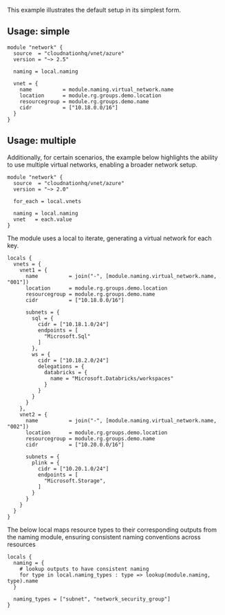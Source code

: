 This example illustrates the default setup in its simplest form.

## Usage: simple

```hcl
module "network" {
  source  = "cloudnationhq/vnet/azure"
  version = "~> 2.5"

  naming = local.naming

  vnet = {
    name          = module.naming.virtual_network.name
    location      = module.rg.groups.demo.location
    resourcegroup = module.rg.groups.demo.name
    cidr          = ["10.18.0.0/16"]
  }
}
```

## Usage: multiple

Additionally, for certain scenarios, the example below highlights the ability to use multiple virtual networks, enabling a broader network setup.

```hcl
module "network" {
  source  = "cloudnationhq/vnet/azure"
  version = "~> 2.0"

  for_each = local.vnets

  naming = local.naming
  vnet   = each.value
}
```

The module uses a local to iterate, generating a virtual network for each key.

```hcl
locals {
  vnets = {
    vnet1 = {
      name          = join("-", [module.naming.virtual_network.name, "001"])
      location      = module.rg.groups.demo.location
      resourcegroup = module.rg.groups.demo.name
      cidr          = ["10.18.0.0/16"]

      subnets = {
        sql = {
          cidr = ["10.18.1.0/24"]
          endpoints = [
            "Microsoft.Sql"
          ]
        },
        ws = {
          cidr = ["10.18.2.0/24"]
          delegations = {
            databricks = {
              name = "Microsoft.Databricks/workspaces"
            }
          }
        }
      }
    },
    vnet2 = {
      name          = join("-", [module.naming.virtual_network.name, "002"])
      location      = module.rg.groups.demo.location
      resourcegroup = module.rg.groups.demo.name
      cidr          = ["10.20.0.0/16"]

      subnets = {
        plink = {
          cidr = ["10.20.1.0/24"]
          endpoints = [
            "Microsoft.Storage",
          ]
        }
      }
    }
  }
}
```

The below local maps resource types to their corresponding outputs from the naming module, ensuring consistent naming conventions across resources

```hcl
locals {
  naming = {
    # lookup outputs to have consistent naming
    for type in local.naming_types : type => lookup(module.naming, type).name
  }

  naming_types = ["subnet", "network_security_group"]
}
```
